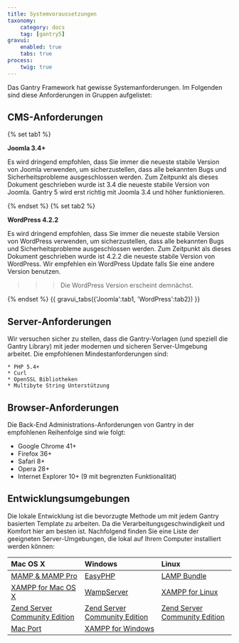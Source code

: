 ```yaml
---
title: Systemvoraussetzungen
taxonomy:
    category: docs
    tag: [gantry5]
gravui:
    enabled: true
    tabs: true
process:
    twig: true
---
```


Das Gantry Framework hat gewisse Systemanforderungen. Im Folgenden sind diese Anforderungen in Gruppen aufgelistet:

CMS-Anforderungen
-------------------

{% set tab1 %}

**Joomla 3.4+**

Es wird dringend empfohlen, dass Sie immer die neueste stabile Version von Joomla verwenden, um sicherzustellen, dass alle bekannten Bugs und Sicherheitsprobleme ausgeschlossen werden. Zum Zeitpunkt als dieses Dokument geschrieben wurde ist 3.4 die neueste stabile Version von Joomla. Gantry 5 wird erst richtig mit Joomla 3.4 und höher funktionieren.

{% endset %}
{% set tab2 %}

**WordPress 4.2.2**

Es wird dringend empfohlen, dass Sie immer die neueste stabile Version von WordPress verwenden, um sicherzustellen, dass alle bekannten Bugs und Sicherheitsprobleme ausgeschlossen werden. Zum Zeitpunkt als dieses Dokument geschrieben wurde ist 4.2.2 die neueste stabile Version von WordPress. Wir empfehlen ein WordPress Update falls Sie eine andere Version benutzen.

>>> Die WordPress Version erscheint demnächst.

{% endset %}
{{ gravui_tabs({'Joomla':tab1, 'WordPress':tab2}) }}

## Server-Anforderungen

Wir versuchen sicher zu stellen, dass die Gantry-Vorlagen (und speziell die Gantry Library) mit jeder modernen und sicheren Server-Umgebung arbeitet. Die empfohlenen Mindestanforderungen sind:

    * PHP 5.4+
    * Curl
    * OpenSSL Bibliotheken
    * Multibyte String Unterstützung

## Browser-Anforderungen

Die Back-End Administrations-Anforderungen von Gantry in der empfohlenen Reihenfolge sind wie folgt:

* Google Chrome 41+
* Firefox 36+
* Safari 8+
* Opera 28+
* Internet Explorer 10+ (9 mit begrenzten Funktionalität)

## Entwicklungsumgebungen

Die lokale Entwicklung ist die bevorzugte Methode um mit jedem Gantry basierten Template zu arbeiten. Da die Verarbeitungsgeschwindigkeit und Komfort hier am besten ist. Nachfolgend finden Sie eine Liste der geeigneten Server-Umgebungen, die lokal auf Ihrem Computer installiert werden können:


| Mac OS X                                                                                              | Windows                                                                     | Linux                                                                       |
| :-----                                                                                                | :-----                                                                      | :-----                                                                      |
| [MAMP & MAMP Pro](http://www.mamp.info/)                                                              | [EasyPHP](http://www.easyphp.org/)                                          | [LAMP Bundle](http://en.wikipedia.org/wiki/LAMP_(software_bundle))          |
| [XAMPP for Mac OS X](http://www.apachefriends.org/en/xampp-macosx.html)                               | [WampServer](http://www.wampserver.com/en/)                                 | [XAMPP for Linux](http://www.apachefriends.org/en/xampp-linux.html)         |
| [Zend Server Community Edition](http://www.zend.com/en/products/server-ce/)                           | [Zend Server Community Edition](http://www.zend.com/en/products/server-ce/) | [Zend Server Community Edition](http://www.zend.com/en/products/server-ce/) |
| [Mac Port](http://www.techiecorner.com/174/how-to-install-apache-php-mysql-with-macport-in-mac-os-x/) | [XAMPP for Windows](http://www.apachefriends.org/en/xampp-windows.html)     |                                                                             |


